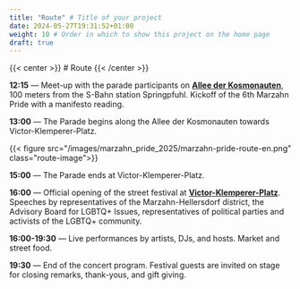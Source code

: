 ```yaml
---
title: "Route" # Title of your project
date: 2024-05-27T19:31:52+01:00
weight: 10 # Order in which to show this project on the home page
draft: true
---
```


{{< center >}} # Route {{< /center >}}

**12:15** — Meet-up with the parade participants on **[Allee der Kosmonauten](https://maps.app.goo.gl/tnmB28o4wRPHxsYC8)**,
100 meters from the S-Bahn station Springpfuhl.
Kickoff of the 6th Marzahn Pride with a manifesto reading.

**13:00** — The Parade begins along the Allee der Kosmonauten towards Victor-Klemperer-Platz.

{{< figure src="/images/marzahn_pride_2025/marzahn-pride-route-en.png" class="route-image">}}

**15:00** — The Parade ends at Victor-Klemperer-Platz.

**16:00** — Official opening of the street festival at
**[Victor-Klemperer-Platz](https://maps.app.goo.gl/12PfkDRWKR8yqouCA)**. Speeches by representatives of the
Marzahn-Hellersdorf district, the Advisory Board for LGBTQ+ Issues, representatives of political parties and
activists of the LGBTQ+ community.

**16:00-19:30** — Live performances by artists, DJs, and hosts. Market and street food.

**19:30** — End of the concert program. Festival guests are invited on stage for closing remarks, thank-yous, and gift
giving.
